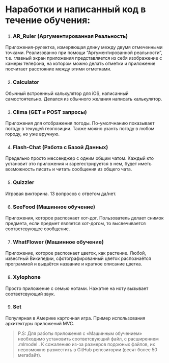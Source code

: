 # Наработки и написанный код в течение обучения:
1. ### AR_Ruler (Аргументированная Реальность)
Приложения-рулектка, измеряющая длину между двумя отмеченными точками. Реализованно при помощи “Аргументированной реальности”, т.е. главный экран приложения представляется из себя изображение с камеры телефона, на котором можно делать отметки и приложение посчитает расстояние между этими отметками. 

2. ### Calculator
Обычный встроенный калькулятор для iOS, написанный самостоятельно. Делался из обычного желания написать калькулятор.

3. ### Clima (GET и POST запросы)
Приложения для отображения погоды. По-умолчнанию показывает погоду в текущей геопозиции. Также можно узанть погоду в любом городу, но уже вручную.

4. ### Flash-Chat (Работа с Базой Данных)
Предельно просто мессенджер с одним общим чатом. Каждый кто установит это приложения и зарегестрируется в нем, будет иметь возможность писать и читать сообщения из общего чата.

5. ### Quizzler 
Игровая викторина. 13 вопросов с ответом да/нет.

6. ### SeeFood (Машинное обучение)
Приложения, которое распознает хот-дог. Пользователь делает снимок предмета, если предмет является хот-догом, то высвечивается соответсвующее сообщение.

7. ### WhatFlower (Машинное обучение)
Приложение, которое распознает цветок, как растение. Любой, известный Википедии, сфотографированный цветок распознаётся программой и выдаётся название и краткое описание цветка.

8. ### Xylophone
Просто приложение с семью нотами. Нажатие на ноту вызывает соответсвующий звук.

9. ### Set
Популярная в Америке карточная игра. Пример использования архитектуры приложений MVC.

> P.S: Для работы приложения с «Машинным обучением» необходимо установить соответсвующий файл, с расширением .mlmodel . К сожалению из-за размеров подоюных файлов, их невозможно разместить в GitHub репозитории (весят более 50 мегабайт).


